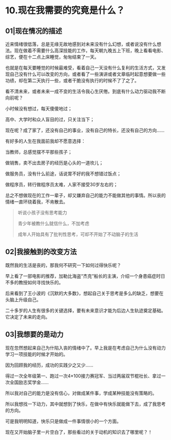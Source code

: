 # 10.现在我需要的究竟是什么？

## 01|现在情况的描述

近来情绪很低落，总是无缘无故地感到对未来没有什么幻想，或者说没有什么想法。现在做着不需要什么高深技能的工作，每天朝九晚五上下班，晚上看看电影、综艺，便在十二点上床睡觉，匆匆结束了一天。

也就是在每天要睡觉的时候最难受，看着自己一天没有什么复利的生活方式，又发现自己没有什么可以改变的方向，或者看了一些演讲或者文章临时起意想要做一些功绩，却在第二天执行一些，或者干脆没有执行的时候不了了之了。

看不清未来，或者未来一成不变的生活令我心生厌倦。到底有什么动力驱动我不断向前呢？

小时候没有想过，每天傻傻地过；

高中、大学时和众人盲目的过，只关注当下；

现在呢？成了家了，还没有自己的事业，没有自己的特长，还没有自己的方向……

有好多的人生在我面前我却不愿意选择：

当教师，总感觉摆不平那些孩子；

做销售，卖不出去房子的经历是心头的一道坎儿；

做服务员，没有什么前途，话说胃不好的我不想错过饭点；

做程序员，转行做程序员太难，人家不接受30岁左右的；

总之不想做现在的工作一辈子，却又嫌弃自己的能力不能做其他的事情。所以丧的情绪一直环绕着我，不肯散去。

> 听说小孩子没有思考能力
> 
> 青少年被教什么就信什么，不加考虑
> 
> 成年人开始具有了批判性思考，可却不开始了不动脑子的生活

## 02|我接触到的改变方法

既然我的生活是丧的，那我何不研究一下如何过得快乐呢？

早上看了一部电影的推荐，加勒比海盗“杰克”船长的主演，介绍一个身患癌症时日不多的教授如何寻找快乐的。

后来看到了王小波的《沉默的大多数》，想起自己关于思考是多么的缺乏，想要在头脑上升级自己。

二十多岁的人生有很多的关键选择，要有未来意识才能为后边人生轨迹奠定基础。它决定了未来的走向。

## 03|我想要的是动力

现在忽然想起来自己为什陷入丧的情绪中了。早上我是在考虑自己为什么没有动力学习一项技能的时候才开始的。

因为回顾我的经历，成功的实践少之又少……

得过一次全年级第一、跑过一次4×100接力赛冠军、当过两届双节棍社长、拿过一次全国励志奖学金……

所以我对自己的能力是没有信心，对做成某件事，学成某种技能没有策略的。

所以我想找一下动力，其中就想到了快乐，在做中有快乐就能做下去，成了我思考的方向。

可是我明明知道，快乐只是做成一件事情很小的一个方面。

现在又开始脑子里一片空白了，那些看过的关于动机的知识去了哪里呢？！

